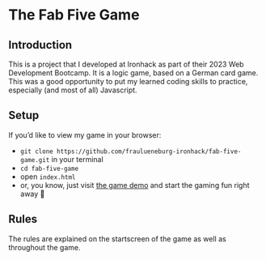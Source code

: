 # The Fab Five Game

## Introduction

This is a project that I developed at Ironhack as part of their 2023 Web Development Bootcamp. It is a logic game, based on a German card game. This was a good opportunity to put my learned coding skills to practice, especially (and most of all) Javascript.

## Setup

If you’d like to view my game in your browser:

- `git clone https://github.com/fraulueneburg-ironhack/fab-five-game.git` in your terminal
- `cd fab-five-game`
- open `index.html`
- or, you know, just visit [the game demo](https://fraulueneburg-ironhack.github.io/fab-five-game/) and start the gaming fun right away 🚀

## Rules

The rules are explained on the startscreen of the game as well as throughout the game.
